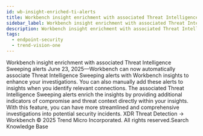 ```yaml
---
id: wb-insight-enriched-ti-alerts
title: Workbench insight enrichment with associated Threat Intelligence Sweeping alerts
sidebar_label: Workbench insight enrichment with associated Threat Intelligence Sweeping alerts
description: Workbench insight enrichment with associated Threat Intelligence Sweeping alerts
tags:
  - endpoint-security
  - trend-vision-one
---
```


 Workbench insight enrichment with associated Threat Intelligence Sweeping alerts June 23, 2025—Workbench can now automatically associate Threat Intelligence Sweeping alerts with Workbench insights to enhance your investigations. You can also manually add these alerts to insights when you identify relevant connections. The associated Threat Intelligence Sweeping alerts enrich the insights by providing additional indicators of compromise and threat context directly within your insights. With this feature, you can have more streamlined and comprehensive investigations into potential security incidents. XDR Threat Detection → Workbench © 2025 Trend Micro Incorporated. All rights reserved.Search Knowledge Base